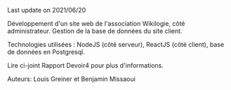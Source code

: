 Last update on 2021/06/20

Développement d'un site web de l'association Wikilogie, côté administrateur. Gestion de la base de données du site client.

Technologies utilisées : NodeJS (côté serveur), ReactJS (côté client), base de données en Postgresql.

Lire ci-joint Rapport Devoir4 pour plus d'informations.


Auteurs: Louis Greiner et Benjamin Missaoui
